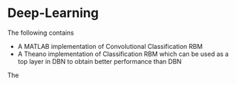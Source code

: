 # Deep-Learning

The following contains
 - A MATLAB implementation of Convolutional Classification RBM
 - A Theano implementation of Classification RBM which can be used as 
   a top layer in DBN to obtain better performance than DBN

The